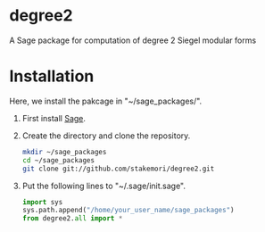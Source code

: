 # degree2

A Sage package for computation of degree 2 Siegel modular forms

# Installation
Here, we install the pakcage in "~/sage_packages/".

1. First install [Sage](http://www.sagemath.org/).

2. Create the directory and clone the repository.

    ```sh
    mkdir ~/sage_packages
    cd ~/sage_packages
    git clone git://github.com/stakemori/degree2.git
    ```

3. Put the following lines to "~/.sage/init.sage".

    ```python
    import sys
    sys.path.append("/home/your_user_name/sage_packages")
    from degree2.all import *
    ```

